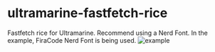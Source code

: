 # ultramarine-fastfetch-rice
Fastfetch rice for Ultramarine. 
Recommend using a Nerd Font. In the example, FiraCode Nerd Font is being used.
![example](https://github.com/user-attachments/assets/c6f165de-54ee-4e1c-bbc3-3d0d8cd0308b)
